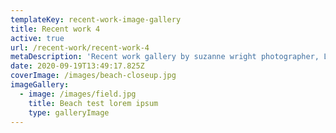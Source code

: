```yaml
---
templateKey: recent-work-image-gallery
title: Recent work 4
active: true
url: /recent-work/recent-work-4
metaDescription: 'Recent work gallery by suzanne wright photographer, Leeds photographer'
date: 2020-09-19T13:49:17.825Z
coverImage: /images/beach-closeup.jpg
imageGallery:
  - image: /images/field.jpg
    title: Beach test lorem ipsum
    type: galleryImage
---
```


